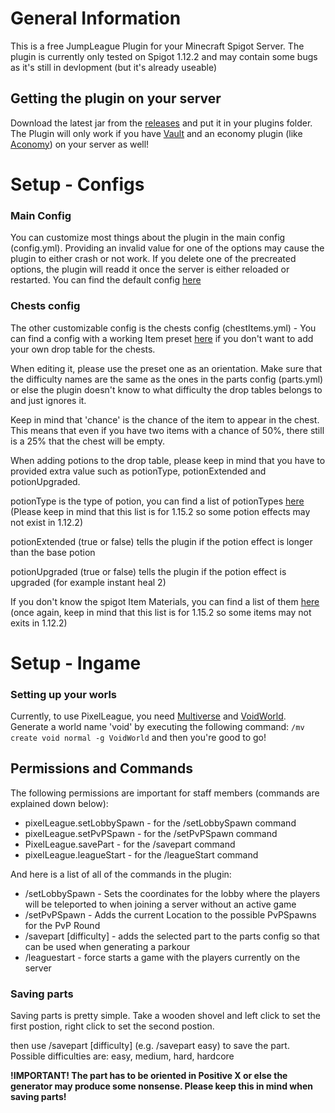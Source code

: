 # General Information

This is a free JumpLeague Plugin for your Minecraft Spigot Server.
The plugin is currently only tested on Spigot 1.12.2 and may contain some bugs as it's still in devlopment (but it's already useable)

## Getting the plugin on your server

Download the latest jar from the [releases](https://github.com/Skiftstar/JumpLeague/releases) and put it in your plugins folder.
The Plugin will only work if you have [Vault](https://www.spigotmc.org/resources/vault.34315/) and an economy plugin (like [Aconomy](https://www.spigotmc.org/resources/aconomy-simple-vault-economy.64569/)) on your server as well!

# Setup - Configs

### Main Config

You can customize most things about the plugin in the main config (config.yml). Providing an invalid value for one of the options may cause the plugin to either crash or not work. If you delete one of the precreated options, the plugin will readd it once the server is either reloaded or restarted.
You can find the default config [here](https://github.com/Skiftstar/JumpLeague/blob/master/resources/config.yml)

### Chests config

The other customizable config is the chests config (chestItems.yml) - You can find a config with a working Item preset [here](https://github.com/Skiftstar/JumpLeague/blob/master/resources/chestItems.yml) if you don't want to add your own drop table for the chests.

When editing it, please use the preset one as an orientation. Make sure that the difficulty names are the same as the ones in the parts config (parts.yml) or else the plugin doesn't know to what difficulty the drop tables belongs to and just ignores it.

Keep in mind that 'chance' is the chance of the item to appear in the chest. This means that even if you have two items with a chance of 50%, there still is a 25% that the chest will be empty.

When adding potions to the drop table, please keep in mind that you have to provided extra value such as potionType, potionExtended and potionUpgraded.

potionType is the type of potion, you can find a list of potionTypes [here](https://hub.spigotmc.org/javadocs/bukkit/org/bukkit/potion/PotionType.html) (Please keep in mind that this list is for 1.15.2 so some potion effects may not exist in 1.12.2)

potionExtended (true or false) tells the plugin if the potion effect is longer than the base potion

potionUpgraded (true or false) tells the plugin if the potion effect is upgraded (for example instant heal 2)

If you don't know the spigot Item Materials, you can find a list of them [here](https://hub.spigotmc.org/javadocs/spigot/org/bukkit/Material.html) (once again, keep in mind that this list is for 1.15.2 so some items may not exits in 1.12.2)

# Setup - Ingame

### Setting up your worls

Currently, to use PixelLeague, you need [Multiverse](https://www.spigotmc.org/resources/multiverse-core.390/) and [VoidWorld](https://www.spigotmc.org/resources/voidworld.29807/). Generate a world name 'void' by executing the following command: `/mv create void normal -g VoidWorld` and then you're good to go!

## Permissions and Commands

The following permissions are important for staff members (commands are explained down below):
- pixelLeague.setLobbySpawn - for the /setLobbySpawn command
- pixelLeague.setPvPSpawn - for the /setPvPSpawn command
- PixelLeague.savePart - for the /savepart command
- pixelLeague.leagueStart - for the /leagueStart command

And here is a list of all of the commands in the plugin:
- /setLobbySpawn - Sets the coordinates for the lobby where the players will be teleported to when joining a server without an active game
- /setPvPSpawn - Adds the current Location to the possible PvPSpawns for the PvP Round
- /savepart [difficulty] - adds the selected part to the parts config so that can be used when generating a parkour
- /leaguestart - force starts a game with the players currently on the server

### Saving parts

Saving parts is pretty simple. Take a wooden shovel and left click to set the first postion, right click to set the second postion.

then use /savepart [difficulty] (e.g. /savepart easy) to save the part.
Possible difficulties are: easy, medium, hard, hardcore

**!IMPORTANT! The part has to be oriented in Positive X or else the generator may produce some nonsense. Please keep this in mind when saving parts!**

